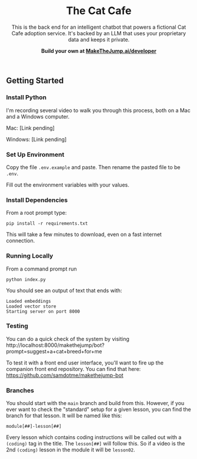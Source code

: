 <h1 align="center">The Cat Cafe</h1>

<p align="center">
  This is the back end for an intelligent chatbot that powers a fictional Cat Cafe adoption service. It's backed by an LLM that uses your proprietary data and keeps it private.
</p>

<p align="center">
  <strong>Build your own at <a href="http://makethejump.ai/developer">MakeTheJump.ai/developer</a></strong>
</p>
<br/>

## Getting Started

### Install Python

I'm recording several video to walk you through this process, both on a Mac and a Windows computer.

Mac: [Link pending]

Windows: [Link pending]

### Set Up Environment

Copy the file `.env.example` and paste. Then rename the pasted file to be `.env`.

Fill out the environment variables with your values.

### Install Dependencies

From a root prompt type:

    pip install -r requirements.txt

This will take a few minutes to download, even on a fast internet connection.

### Running Locally

From a command prompt run

    python index.py

You should see an output of text that ends with:

    Loaded embeddings
    Loaded vector store
    Starting server on port 8000

### Testing

You can do a quick check of the system by visiting http://localhost:8000/makethejump/bot?prompt=suggest+a+cat+breed+for+me

To test it with a front end user interface, you'll want to fire up the companion front end repository. You can find that here: https://github.com/samdotme/makethejump-bot

### Branches

You should start with the `main` branch and build from this. However, if you ever want to check the "standard" setup for a given lesson, you can find the branch for that lesson. It will be named like this:

    module[##]-lesson[##]

Every lesson which contains coding instructions will be called out with a `(coding)` tag in the title. The `lesson[##]` will follow this. So if a video is the 2nd `(coding)` lesson in the module it will be `lesson02`.
